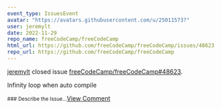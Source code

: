 ```yaml
---
event_type: IssuesEvent
avatar: "https://avatars.githubusercontent.com/u/25011573?"
user: jeremylt
date: 2022-11-29
repo_name: freeCodeCamp/freeCodeCamp
html_url: https://github.com/freeCodeCamp/freeCodeCamp/issues/48623
repo_url: https://github.com/freeCodeCamp/freeCodeCamp
---
```


<a href='https://github.com/jeremylt' target='_blank'>jeremylt</a> closed issue <a href='https://github.com/freeCodeCamp/freeCodeCamp/issues/48623' target='_blank'>freeCodeCamp/freeCodeCamp#48623</a>.

<p>Infinity loop when auto compile</p><small>### Describe the Issue...</small><a href='https://github.com/freeCodeCamp/freeCodeCamp/issues/48623' target='_blank'>View Comment</a>